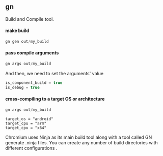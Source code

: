 ## gn

Build and Compile tool.

#### make build

```C++
gn gen out/my_build
```

#### pass compile arguments

```C++
gn args out/my_build
```

And then, we need to set the arguments' value

```C++
is_component_build = true
is_debug = true
```

#### cross-compiling to a target OS or architecture

```C++
gn args out/my_build
```

```c==
target_os = "android"
target_cpu = "arm"
target_cpu = "x64"
```



Chromium uses Ninja as its main build tool along with a tool called GN generate .ninja files. You can create any number of build directories with different configurations .

